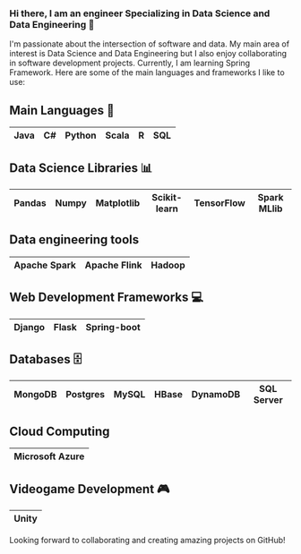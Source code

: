### Hi there, I am an engineer Specializing in Data Science and Data Engineering 👋

I'm passionate about the intersection of software and data. My main area of interest is Data Science and Data Engineering but I also enjoy collaborating in software development projects. Currently, I am learning Spring Framework. Here are some of the main languages and frameworks I like to use:

## Main Languages 🚀
| Java | C# | Python | Scala | R | SQL |
| ---- | -- | ------ | ----- |---| --- |

## Data Science Libraries 📊
| Pandas | Numpy | Matplotlib | Scikit-learn | TensorFlow | Spark MLlib |
| ------ | ----- | ---------- | ------------ | ---------- | ----------- |

## Data engineering tools
| Apache Spark | Apache Flink | Hadoop | 
| ------------ | ------------ | ------ |

## Web Development Frameworks 💻
| Django | Flask |Spring-boot|
| ------ | ----- | --------- |

## Databases 🗄️
| MongoDB | Postgres | MySQL | HBase | DynamoDB | SQL Server |
| ------- | -------- | ----- | ----- | -------- | ---------- |

## Cloud Computing 
| Microsoft Azure |
| --------------- |

## Videogame Development 🎮
| Unity |
| ----- |

Looking forward to collaborating and creating amazing projects on GitHub!


